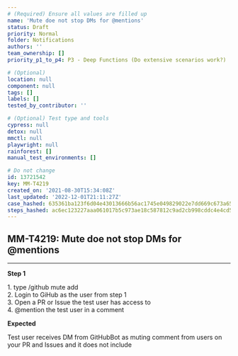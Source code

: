 ```yaml
---
# (Required) Ensure all values are filled up
name: 'Mute doe not stop DMs for @mentions'
status: Draft
priority: Normal
folder: Notifications
authors: ''
team_ownership: []
priority_p1_to_p4: P3 - Deep Functions (Do extensive scenarios work?)

# (Optional)
location: null
component: null
tags: []
labels: []
tested_by_contributor: ''

# (Optional) Test type and tools
cypress: null
detox: null
mmctl: null
playwright: null
rainforest: []
manual_test_environments: []

# Do not change
id: 13721542
key: MM-T4219
created_on: '2021-08-30T15:34:08Z'
last_updated: '2022-12-01T21:11:27Z'
case_hashed: 635361ba123f6d04e43013666b56ac1745e049829022e7dd669c673a653ead14fab73cd1e8bd7c7a24161e9851897b11
steps_hashed: ac6ec123227aaa061017b5c973ae18c587812c9ad2cb998cddc4e4cd5437def2704b2195d6f43b4073b3e309f77f37ef
---
```


<!-- (Auto-generated) Based on frontmatter's "key" and "name" -->

## MM-T4219: Mute doe not stop DMs for @mentions

---

**Step 1**

1\. type /github mute add\
2\. Login to GiHub as the user from step 1\
3\. Open a PR or Issue the test user has access to\
4\. @mention the test user in a comment

**Expected**

Test user receives DM from GitHubBot as muting comment from users on your PR and Issues and it does not include
